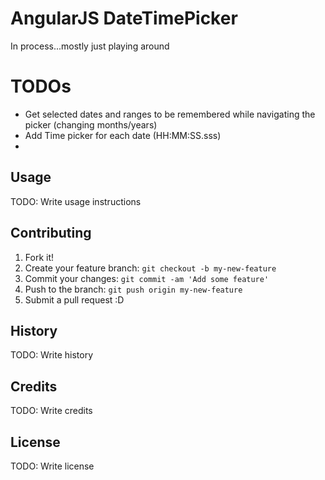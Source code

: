 # AngularJS DateTimePicker

In process...mostly just playing around

# TODOs

* Get selected dates and ranges to be remembered while navigating the picker (changing months/years)
* Add Time picker for each date (HH:MM:SS.sss)
* 

## Usage

TODO: Write usage instructions

## Contributing

1. Fork it!
2. Create your feature branch: `git checkout -b my-new-feature`
3. Commit your changes: `git commit -am 'Add some feature'`
4. Push to the branch: `git push origin my-new-feature`
5. Submit a pull request :D

## History

TODO: Write history

## Credits

TODO: Write credits

## License

TODO: Write license
